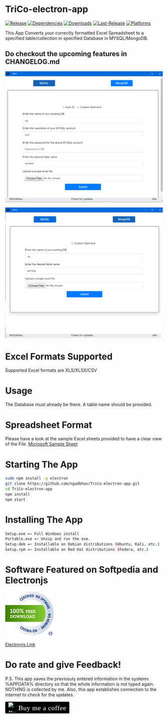 # TriCo-electron-app

[![Release](https://img.shields.io/badge/Release-2.6.1-green.svg)](https://github.com/ngudbhav/TriCo-electron-app/releases)
[![Dependencies](https://img.shields.io/david/ngudbhav/TriCo-electron-app.svg)](https://github.com/ngudbhav/TriCo-electron-app/blob/master/package.json)
[![Downloads](https://img.shields.io/github/downloads/ngudbhav/TriCo-electron-app/total.svg)](https://github.com/ngudbhav/TriCo-electron-app/releases)
[![Last-Release](https://img.shields.io/github/release-date/ngudbhav/TriCo-electron-app.svg)](https://github.com/ngudbhav/TriCo-electron-app/releases)
[![Platforms](https://img.shields.io/badge/platform-win%20%7C%20deb%20%7C%20rpm-green.svg)](https://github.com/ngudbhav/TriCo-electron-app/releases)

This App Converts your correctly formatted Excel Spreadsheet to a specified table/collection in specified Database in MYSQL/MongoDB.

## Do checkout the upcoming features in CHANGELOG.md

![mysql.png](images/screenshots/mysql.png)

![mongo.png](images/screenshots/mongo.png)

# Excel Formats Supported
Supported Excel formats are XLS/XLSX/CSV

# Usage
The Database must already be there. A table name should be provided.

# Spreadsheet Format
Please have a look at the sample Excel sheets provided to have a clear view of the File. <a href="https://go.microsoft.com/fwlink/?LinkID=521962">Microsoft Sample Sheet</a>

# Starting The App
```sh
sudo npm install -g electron
git clone https://github.com/ngudbhav/TriCo-electron-app.git
cd TriCo-electron-app
npm install
npm start
```

# Installing The App
```sh
Setup.exe => Full Windows install
Portable.exe => Unzip and run the exe.
Setup.deb => Installable on Debian distributions (Ubuntu, Kali, etc.)
Setup.rpm => Installable on Red Hat distributions (Fedora, etc.) 
```

# Software Featured on Softpedia and Electronjs
<a href="https://www.softpedia.com/get/Internet/Servers/Database-Utils/TriCO.shtml"><img src="images/soft.png" alt="Softpedia" /></a><br><br>
<a href="https://electronjs.org/apps/trico">Electronjs Link</a>

# Do rate and give Feedback!

P.S. This app saves the previosuly entered information in the systems %APPDATA% directory so that the whole information is not typed again.
NOTHING is collected by me. Also, this app establishes connection to the internet to check for the updates.



<style>.bmc-button img{width: 27px !important;margin-bottom: 1px !important;box-shadow: none !important;border: none !important;vertical-align: middle !important;}.bmc-button{line-height: 36px !important;height:37px !important;text-decoration: none !important;display:inline-flex !important;color:#ffffff !important;background-color:#000000 !important;border-radius: 3px !important;border: 1px solid transparent !important;padding: 1px 9px !important;font-size: 22px !important;letter-spacing:0.6px !important;box-shadow: 0px 1px 2px rgba(190, 190, 190, 0.5) !important;-webkit-box-shadow: 0px 1px 2px 2px rgba(190, 190, 190, 0.5) !important;margin: 0 auto !important;font-family:'Cookie', cursive !important;-webkit-box-sizing: border-box !important;box-sizing: border-box !important;-o-transition: 0.3s all linear !important;-webkit-transition: 0.3s all linear !important;-moz-transition: 0.3s all linear !important;-ms-transition: 0.3s all linear !important;transition: 0.3s all linear !important;}.bmc-button:hover, .bmc-button:active, .bmc-button:focus {-webkit-box-shadow: 0px 1px 2px 2px rgba(190, 190, 190, 0.5) !important;text-decoration: none !important;box-shadow: 0px 1px 2px 2px rgba(190, 190, 190, 0.5) !important;opacity: 0.85 !important;color:#ffffff !important;}</style><link href="https://fonts.googleapis.com/css?family=Cookie" rel="stylesheet"><a class="bmc-button" target="_blank" href="https://www.buymeacoffee.com/ngudbhav"><img src="https://bmc-cdn.nyc3.digitaloceanspaces.com/BMC-button-images/BMC-btn-logo.svg" alt="Buy me a coffee"><span style="margin-left:5px">Buy me a coffee</span></a>
